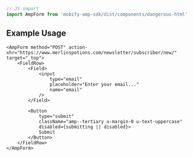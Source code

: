 ```js
// JS import
import AmpForm from 'mobify-amp-sdk/dist/components/dangerous-html'
```


## Example Usage

    <AmpForm method="POST" action-xhr="https://www.merlinspotions.com/newsletter/subscriber/new/" target="_top">
        <FieldRow>
            <Field>
                <input
                    type="email"
                    placeholder="Enter your email..."
                    name="email"
                />
            </Field>

            <Button
                type="submit"
                className="amp--tertiary u-margin-0 u-text-uppercase"
                disabled={submitting || disabled}>
                Submit
            </Button>
        </FieldRow>
    </AmpForm>
